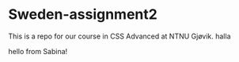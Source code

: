 # Sweden-assignment2
This is a repo for our course in CSS Advanced at NTNU Gjøvik.
halla

hello from Sabina!
